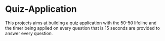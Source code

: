 # Quiz-Application
This projects aims at building a quiz application with the 50-50 lifeline and the timer being applied on every question that is 15 seconds are provided to answer every question.
